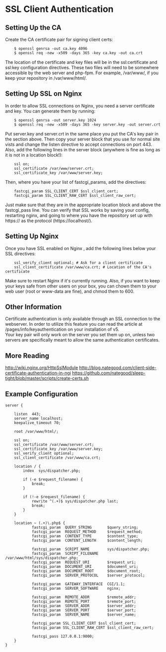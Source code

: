 SSL Client Authentication
=========================

Setting Up the CA
-----------------
Create the CA certificate pair for signing client certs:
```
	$ openssl genrsa -out ca.key 4096
	$ openssl req -new -x509 -days 365 -key ca.key -out ca.crt
```

The location of the certificate and key files will be in the 
ssl:certificate and ssl:key configuration directives.  These two files 
will need to be somewhere accessible by the web server and php-fpm.  For 
example, /var/www/, if you keep your repository in /var/www/html/.


Setting Up SSL on Nginx
-----------------------
In order to allow SSL connections on Nginx, you need a server 
certificate and key.  You can generate them by running:
```
	$ openssl genrsa -out server.key 1024
	$ openssl req -new -x509 -days 365 -key server.key -out server.crt
```

Put server.key and server.crt in the same place you put the CA's key 
pair in the section above.  Then copy your server block that you use 
for normal site vists and change the listen directive to accept 
connections on port 443.  Also, add the following lines in the server 
block (anywhere is fine as long as it is not in a location block!):
```
	ssl on;
	ssl_certificate /var/www/server.crt;
	ssl_certificate_key /var/www/server.key;
```

Then, where you have your list of fastcgi_params, add the directives:
```
	fastcgi_param SSL_CLIENT_CERT $ssl_client_cert;
	fastcgi_param SSL_CLIENT_RAW_CERT $ssl_client_raw_cert;
```

Just make sure that they are in the appropriate location block and above 
the fastcgi_pass line.  You can verify that SSL works by saving your 
config, restarting nginx, and going to where you have the repository 
set up with https:// as the protocol (https://localhost/).


Setting Up Nginx
----------------
Once you have SSL enabled on Nginx , add the following lines below your 
SSL directives:
```
	ssl_verify_client optional; # Ask for a client certificate
	ssl_client_certificate /var/www/ca.crt; # Location of the CA's certificate
```

Make sure to restart Nginx if it's currently running.  Also, if you want 
to keep your keys safe from other users on your box, you can chown them 
to your web user (root or www-data are fine), and chmod them to 600.


Other Information
-----------------
Certificate authentication is only available through an SSL connection 
to the webserver.  In order to utilize this feature you can read the 
article at /pages/info/keyauthentication on your installation of v5.  
Your key pair will only work on the server you set them up on, unless 
two servers are specifically meant to allow the same authentication 
certificates.


More Reading
------------
http://wiki.nginx.org/HttpSslModule
http://blog.nategood.com/client-side-certificate-authentication-in-ngi
https://github.com/nategood/sleep-tight/blob/master/scripts/create-certs.sh


Example Configuration
---------------------
```
server {

	listen  443;
	server_name localhost;
    keepalive_timeout 70;
    
	root /var/www/html/;

	ssl on;
	ssl_certificate /var/www/server.crt;
	ssl_certificate_key /var/www/server.key;
	ssl_verify_client optional;
	ssl_client_certificate /var/www/ca.crt;
        
	location / {
		index  sys/dispatcher.php;

		if (-e $request_filename) {
			break;
		}

		if (!-e $request_filename) {
			rewrite ^(.+)$ sys/dispatcher.php last;
			break;
		}
	}

	location ~ (.+)\.php$ {
        	fastcgi_param  QUERY_STRING       $query_string;
        	fastcgi_param  REQUEST_METHOD     $request_method;
	        fastcgi_param  CONTENT_TYPE       $content_type;
	        fastcgi_param  CONTENT_LENGTH     $content_length;
 
	        fastcgi_param  SCRIPT_NAME        sys/dispatcher.php;
	        fastcgi_param  SCRIPT_FILENAME    /var/www/html/sys/dispatcher.php;
	        fastcgi_param  REQUEST_URI        $request_uri;
	        fastcgi_param  DOCUMENT_URI       $document_uri;
	        fastcgi_param  DOCUMENT_ROOT      $document_root;
	        fastcgi_param  SERVER_PROTOCOL    $server_protocol;
 
        	fastcgi_param  GATEWAY_INTERFACE  CGI/1.1;
	        fastcgi_param  SERVER_SOFTWARE    nginx;
 
        	fastcgi_param  REMOTE_ADDR        $remote_addr;
	        fastcgi_param  REMOTE_PORT        $remote_port;
	        fastcgi_param  SERVER_ADDR        $server_addr;
	        fastcgi_param  SERVER_PORT        $server_port;
	        fastcgi_param  SERVER_NAME        $server_name;
	        
            fastcgi_param SSL_CLIENT_CERT $ssl_client_cert;
            fastcgi_param SSL_CLIENT_RAW_CERT $ssl_client_raw_cert;
 
	        fastcgi_pass 127.0.0.1:9000;
	}
}
```
